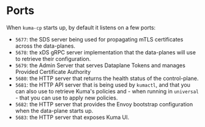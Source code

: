 # Ports

When `kuma-cp` starts up, by default it listens on a few ports:

* `5677`: the SDS server being used for propagating mTLS certificates across the data-planes.
* `5678`: the xDS gRPC server implementation that the data-planes will use to retrieve their configuration.
* `5679`: the Admin Server that serves Dataplane Tokens and manages Provided Certificate Authority
* `5680`: the HTTP server that returns the health status of the control-plane.
* `5681`: the HTTP API server that is being used by `kumactl`, and that you can also use to retrieve Kuma's policies and - when running in `universal` - that you can use to apply new policies.
* `5682`: the HTTP server that provides the Envoy bootstrap configuration when the data-plane starts up.
* `5683`: the HTTP server that exposes Kuma UI.
